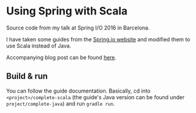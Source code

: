 # Using Spring with Scala

Source code from my talk at Spring I/O 2016 in Barcelona.

I have taken some guides from the [Spring.io website](https://spring.io/guides/) and modified them to use Scala instead of Java.

Accompanying blog post can be found [here](http://bernhardwenzel.com/blog/2016/04/22/using-spring-with-scala).

## Build & run

You can follow the guide documentation. Basically, cd into `<project>/complete-scala` (the guide's Java version can be found under `project/complete-java`) and run `gradle run`.
